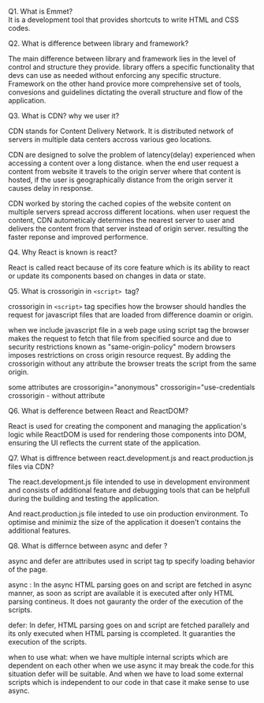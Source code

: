 Q1. What is Emmet?  
It is a development tool that provides shortcuts to write HTML and CSS codes.

Q2. What is difference between library and framework? 

The main difference between library and framework lies in the level of control and structure they provide. 
library offers a specific functionality that devs can use as needed without enforcing any specific structure.
Framework on the other hand provice more comprehensive set of tools, convesions and guidelines dictating the overall structure
and flow of the application.


Q3. What is CDN? why we user it?

CDN stands for Content Delivery  Network. 
It is distributed network of servers in multiple data centers accross various geo locations.

CDN are designed to solve the problem of latency(delay) experienced when accessing a content over a long distance. when the end user request a content from website it travels to the origin server where that content is hosted, if the user is geographically distance from the origin server it causes delay in response.

CDN worked by storing the cached copies of the website content on multiple servers spread accross different locations. when user request the content, CDN autometicaly determines the nearest server to user and delivers the content from that server instead of origin server. resulting the faster reponse and improved performence.

Q4. Why React is known is react?

React is called react because of its core feature which is its ability to react or update its components based on changes in data or state.

Q5. What is crossorigin in `<script> `tag?

crossorigin in `<script>` tag specifies how the browser should handles the request for javascript files that are loaded from difference doamin or origin.

when we include javascript file in a web page using script tag the browser makes the request to fetch that file from specified source and due to security restrictions known as "same-origin-policy" modern browsers imposes restrictions on cross origin resource request.
By adding the crossorigin without any attribute the browser treats the script from the same origin.

some attributes are 
crossorigin="anonymous"
crossorigin="use-credentials
crossorigin   - without attribute

Q6. What is defference between React and ReactDOM?

React is used for creating the component and managing the application's logic while ReactDOM is used for rendering those components into DOM, ensuring the UI reflects the current state of the application.

Q7. What is diffrence between react.development.js and react.production.js files via CDN?

The react.development.js file intended to use in development environment and consists of additional feature and debugging tools that can be helpfull during the building and testing the application.

And react.production.js file inteded to use oin production environment. To optimise and minimiz the size of the application it doesen't contains the additional features.

Q8. What is differnce between async and defer ?

async and defer are attributes used in script tag tp specify loading behavior of the page.

async : In the async HTML parsing goes on and script are fetched in async manner, as soon as script are available it is executed after only HTML parsing contineus.
It does not gauranty the order of the execution of the scripts.

defer: In defer, HTML parsing goes on and script are fetched parallely and its only executed when HTML parsing is ccompleted.
It guaranties the execution of the scripts.

when to use what: when we have multiple internal scripts which are dependent on each other when we use async it may break the code.for this situation defer will be suitable. And when we have to load some external scripts which is independent to our code in that case it make sense to use async.


